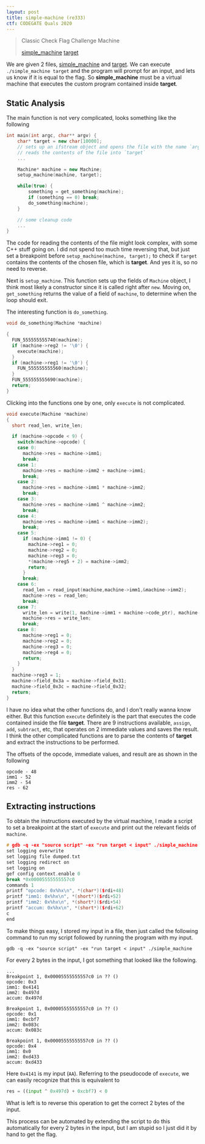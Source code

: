 ```yaml
---
layout: post
title: simple-machine (re333)
ctf: CODEGATE Quals 2020
---
```


> Classic Check Flag Challenge Machine
>
> [simple_machine][simple_machine] [target][target]

We are given 2 files, [simple_machine][simple_machine] and [target][target]. We can execute `./simple_machine target` and the program will prompt for an input, and lets us know if it is equal to the flag. So **simple_machine** must be a virtual machine that executes the custom program contained inside **target**.

## Static Analysis
The main function is not very complicated, looks something like the following

```cpp
int main(int argc, char** argv) {
    char* target = new char[10000];
    // sets up an ifstream object and opens the file with the name `argv[1]`
    // reads the contents of the file into `target`
    ...

    Machine* machine = new Machine;
    setup_machine(machine, target);

    while(true) {
        something = get_something(machine);
        if (something == 0) break;
        do_something(machine);
    }

    // some cleanup code
    ...
}
```

The code for reading the contents of the file might look complex, with some C++ stuff going on. I did not spend too much time reversing that, but just set a breakpoint before `setup_machine(machine, target);` to check if `target` contains the contents of the chosen file, which is **target**. And yes it is, so no need to reverse.

Next is `setup_machine`. This function sets up the fields of `Machine` object, I think most likely a constructor since it is called right after `new`. Moving on, `get_something` returns the value of a field of `machine`, to determine when the loop should exit. 

The interesting function is `do_something`.

```cpp
void do_something(Machine *machine)

{
  FUN_555555555740(machine);
  if (machine->reg2 != '\0') {
    execute(machine);
  }
  if (machine->reg1 != '\0') {
    FUN_555555555560(machine);
  }
  FUN_555555555690(machine);
  return;
}
```

Clicking into the functions one by one, only `execute` is not complicated.

```cpp
void execute(Machine *machine)
{  
  short read_len, write_len;

  if (machine->opcode < 9) {
    switch(machine->opcode) {
    case 0:
      machine->res = machine->imm1;
      break;
    case 1:
      machine->res = machine->imm2 + machine->imm1;
      break;
    case 2:
      machine->res = machine->imm1 * machine->imm2;
      break;
    case 3:
      machine->res = machine->imm1 ^ machine->imm2;
      break;
    case 4:
      machine->res = machine->imm1 < machine->imm2);
      break;
    case 5:
      if (machine->imm1 != 0) {
        machine->reg1 = 0;
        machine->reg2 = 0;
        machine->reg3 = 0;
        *(machine->reg5 + 2) = machine->imm2;
        return;
      }
      break;
    case 6:
      read_len = read_input(machine,machine->imm1,&machine->imm2);
      machine->res = read_len;
      break;
    case 7:
      write_len = write(1, machine->imm1 + machine->code_ptr), machine->imm2);
      machine->res = write_len;
      break;
    case 8:
      machine->reg1 = 0;
      machine->reg2 = 0;
      machine->reg3 = 0;
      machine->reg4 = 0;
      return;
    }
  }
  machine->reg3 = 1;
  machine->field_0x3a = machine->field_0x31;
  machine->field_0x3c = machine->field_0x32;
  return;
}
```

I have no idea what the other functions do, and I don't really wanna know either. But this function `execute` definitely is the part that executes the code contained inside the file **target**. There are 9 instructions available, `assign`, `add`, `subtract`, etc, that operates on 2 immediate values and saves the result. I think the other complicated functions are to parse the contents of **target** and extract the instructions to be performed.

The offsets of the opcode, immediate values, and result are as shown in the following

```
opcode - 48
imm1 - 52
imm2 - 54
res - 62
```

## Extracting instructions
To obtain the instructions executed by the virtual machine, I made a script to set a breakpoint at the start of `execute` and print out the relevant fields of `machine`.

```cpp
# gdb -q -ex "source script" -ex "run target < input" ./simple_machine
set logging overwrite
set logging file dumped.txt
set logging redirect on
set logging on
gef config context.enable 0
break *0x00005555555557c0
commands 1
printf "opcode: 0x%hx\n", *(char*)($rdi+48)
printf "imm1: 0x%hx\n", *(short*)($rdi+52)
printf "imm2: 0x%hx\n", *(short*)($rdi+54)
printf "accum: 0x%hx\n", *(short*)($rdi+62)
c
end
```

To make things easy, I stored my input in a file, then just called the following command to run my script followed by running the program with my input.

```
gdb -q -ex "source script" -ex "run target < input" ./simple_machine
```

For every 2 bytes in the input, I got something that looked like the following.

```
...
Breakpoint 1, 0x00005555555557c0 in ?? ()
opcode: 0x3
imm1: 0x4141
imm2: 0x497d
accum: 0x497d

Breakpoint 1, 0x00005555555557c0 in ?? ()
opcode: 0x1
imm1: 0xcbf7
imm2: 0x083c
accum: 0x083c

Breakpoint 1, 0x00005555555557c0 in ?? ()
opcode: 0x4
imm1: 0x0
imm2: 0xd433
accum: 0xd433
```

Here `0x4141` is my input (`AA`). Referring to the pseudocode of `execute`, we can easily recognize that this is equivalent to 

```py
res = ((input ^ 0x497d) + 0xcbf7) < 0
```

What is left is to reverse this operation to get the correct 2 bytes of the input.

This process can be automated by extending the script to do this automatically for every 2 bytes in the input, but I am stupid so I just did it by hand to get the flag.


[simple_machine]:{{site.baseurl}}/ctfs/codegate-quals-20/simple-machine/simple_machine
[target]:{{site.baseurl}}/ctfs/codegate-quals-20/simple-machine/target